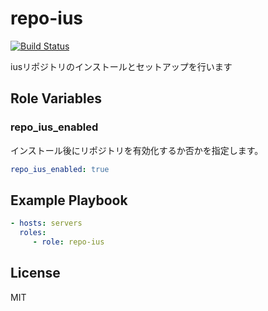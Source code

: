 repo-ius
=========

[![Build Status](https://travis-ci.org/wate/ansible-role-repo-ius.svg?branch=master)](https://travis-ci.org/wate/ansible-role-repo-ius)

iusリポジトリのインストールとセットアップを行います

Role Variables
--------------

### repo_ius_enabled

インストール後にリポジトリを有効化するか否かを指定します。

```yaml
repo_ius_enabled: true
```

Example Playbook
----------------

```yaml
- hosts: servers
  roles:
     - role: repo-ius
```


License
-------

MIT
